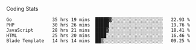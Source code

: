 Coding Stats
<!--START_SECTION:waka-->

```text
Go               35 hrs 19 mins  █████▓░░░░░░░░░░░░░░░░░░░   22.93 %
PHP              30 hrs 26 mins  █████░░░░░░░░░░░░░░░░░░░░   19.76 %
JavaScript       28 hrs 21 mins  ████▓░░░░░░░░░░░░░░░░░░░░   18.41 %
HTML             25 hrs 20 mins  ████░░░░░░░░░░░░░░░░░░░░░   16.46 %
Blade Template   14 hrs 14 mins  ██▒░░░░░░░░░░░░░░░░░░░░░░   09.25 %
```

<!--END_SECTION:waka-->
